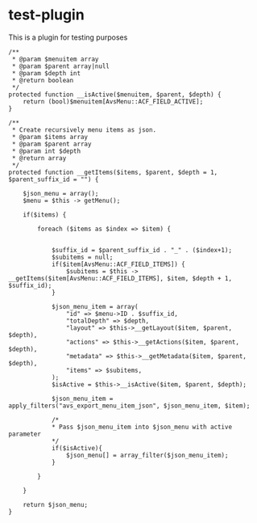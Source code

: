 # test-plugin
This is a plugin for testing purposes


    /**
     * @param $menuitem array
     * @param $parent array|null
     * @param $depth int
     * @return boolean
     */
    protected function __isActive($menuitem, $parent, $depth) {
        return (bool)$menuitem[AvsMenu::ACF_FIELD_ACTIVE];
    }

    /**
     * Create recursively menu items as json.
     * @param $items array
     * @param $parent array
     * @param int $depth
     * @return array
     */
    protected function __getItems($items, $parent, $depth = 1, $parent_suffix_id = "") {
        
        $json_menu = array();
        $menu = $this -> getMenu();        

        if($items) {

            foreach ($items as $index => $item) {
                
                
                $suffix_id = $parent_suffix_id . "_" . ($index+1);
                $subitems = null;
                if($item[AvsMenu::ACF_FIELD_ITEMS]) {
                    $subitems = $this -> __getItems($item[AvsMenu::ACF_FIELD_ITEMS], $item, $depth + 1, $suffix_id);
                }                                                
                
                $json_menu_item = array(                       
                    "id" => $menu->ID . $suffix_id,
                    "totalDepth" => $depth,
                    "layout" => $this->__getLayout($item, $parent, $depth),
                    "actions" => $this->__getActions($item, $parent, $depth),
                    "metadata" => $this->__getMetadata($item, $parent, $depth),
                    "items" => $subitems,
                );                
                $isActive = $this->__isActive($item, $parent, $depth);
                
                $json_menu_item = apply_filters("avs_export_menu_item_json", $json_menu_item, $item);
                
                /*
                * Pass $json_menu_item into $json_menu with active parameter
                */
                if($isActive){
                    $json_menu[] = array_filter($json_menu_item);
                }

            }

        }

        return $json_menu;
    }
